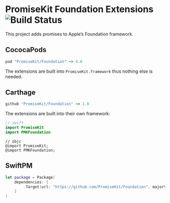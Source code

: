 # PromiseKit Foundation Extensions ![Build Status]

This project adds promises to Apple’s Foundation framework.

## CococaPods

```ruby
pod "PromiseKit/Foundation" ~> 4.0
```

The extensions are built into `PromiseKit.framework` thus nothing else is needed.

## Carthage

```ruby
github "PromiseKit/Foundation" ~> 1.0
```

The extensions are built into their own framework:

```swift
// swift
import PromiseKit
import PMKFoundation
```

```objc
// objc
@import PromiseKit;
@import PMKFoundation;
```

## SwiftPM

```swift
let package = Package(
    dependencies: [
        .Target(url: "https://github.com/PromiseKit/Foundation", majorVersion: 1)
    ]
)
```


[Build Status]: https://travis-ci.org/PromiseKit/Foundation.svg?branch=master
